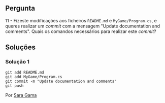 ## Pergunta

11 - Fizeste modificações aos ficheiros `README.md` e `MyGame/Program.cs`, e
queres realizar um _commit_ com a mensagem "Update documentation and comments".
Quais os comandos necessários para realizar este _commit_?

## Soluções

### Solução 1

```
git add README.md
git add MyGame/Program.cs
git commit -m "Update documentation and comments"
git push
```
Por [Sara Gama](https://github.com/serapinta)